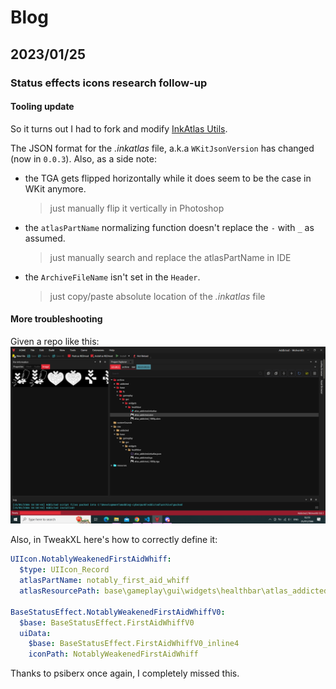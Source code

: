 # Blog

## 2023/01/25

### Status effects icons research follow-up

#### Tooling update

So it turns out I had to fork and modify [InkAtlas Utils](deadlymustard/inkatlas-utils).

The JSON format for the *.inkatlas* file, a.k.a `WKitJsonVersion` has changed (now in `0.0.3`).
Also, as a side note:

- the TGA gets flipped horizontally while it does seem to be the case in WKit anymore.
  > just manually flip it vertically in Photoshop
- the `atlasPartName` normalizing function doesn't replace the `-` with `_` as assumed.
  > just manually search and replace the atlasPartName in IDE
- the `ArchiveFileName` isn't set in the `Header`.
  > just copy/paste absolute location of the *.inkatlas* file

#### More troubleshooting

Given a repo like this:
![WolvenKit repo structure](./pictures/WK-repo-structure.png)

Also, in TweakXL here's how to correctly define it:

```yaml
UIIcon.NotablyWeakenedFirstAidWhiff:
  $type: UIIcon_Record
  atlasPartName: notably_first_aid_whiff
  atlasResourcePath: base\gameplay\gui\widgets\healthbar\atlas_addicted.inkatlas

BaseStatusEffect.NotablyWeakenedFirstAidWhiffV0:
  $base: BaseStatusEffect.FirstAidWhiffV0
  uiData:
    $base: BaseStatusEffect.FirstAidWhiffV0_inline4
    iconPath: NotablyWeakenedFirstAidWhiff
```

Thanks to psiberx once again, I completely missed this.